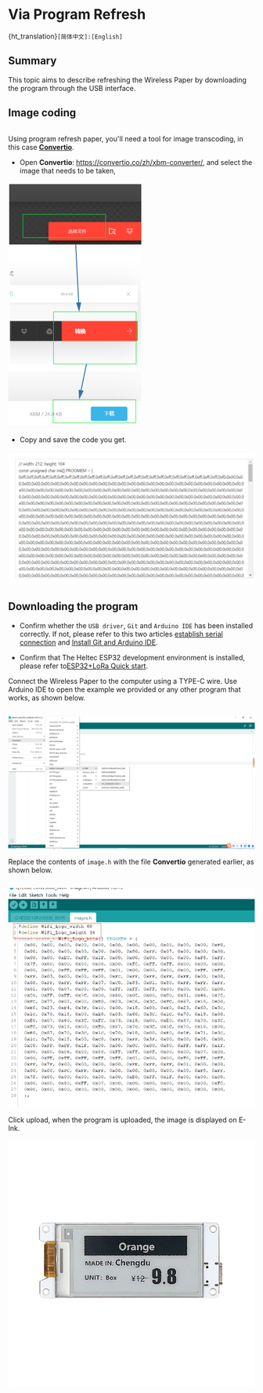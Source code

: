 # Via Program Refresh

{ht_translation}`[简体中文]:[English]`

## Summary
This topic aims to describe refreshing the Wireless Paper by downloading the program through the USB interface.
## Image coding
```{Tip} This screen does not support grayscale, so when making the image, you will need to convert it to a pure black and white image smaller than 250X122.
```
Using program refresh paper, you'll need a tool for image transcoding, in this case [**Convertio**](https://convertio.co/zh/xbm-converter/).

+ Open **Convertio**: https://convertio.co/zh/xbm-converter/, and select the image that needs to be taken, 

![](img/10.png)

+ Copy and save the code you get.

![](img/02.png)

## Downloading the program

+ Confirm whether the `USB driver`, `Git` and `Arduino IDE` has been installed correctly. If not, please refer to this two articles [establish serial connection](https://docs.heltec.org/general/establish_serial_connection.html) and [Install Git and Arduino IDE](https://docs.heltec.org/general/how_to_install_git_and_arduino.html).

+ Confirm that The Heltec ESP32 development environment is installed, please refer to[ESP32+LoRa Quick start](https://docs.heltec.org/en/node/esp32/quick_start.html).

Connect the Wireless Paper to the computer using a TYPE-C wire. Use Arduino IDE to open the example we provided or any other program that works, as shown below.

```{Tip} There are currently two versions of the diplay, if the protector sticker has a red mark, please select the code 'QYEG0213RWS800_BWR'; For others, select 'HT ICMEN2R13EFC1'. If you are not sure which version you have, please contact us at Support@heltec.cn.
```

![](img/03.jpg)

Replace the contents of `image.h` with the file **Convertio** generated earlier, as shown below.

```{Tip} Be careful to fill in the data of Weight and Hight in the red box part of the figure, rather than copying this part directly.

```

![](img/04.png)

Click upload, when the program is uploaded, the image is displayed on E-Ink.

![](img/05.png)